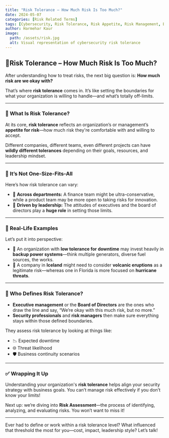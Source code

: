 ```yaml
---
title: "Risk Tolerance – How Much Risk Is Too Much?"
date: 2024-05-07
categories: [Risk Related Terms]
tags: [Cybersecurity, Risk Tolerance, Risk Appetite, Risk Management, Business Continuity]
author: Harmehar Kaur
image:
  path: /assets/risk.jpg
  alt: Visual representation of cybersecurity risk tolerance
---
```


## 🎯Risk Tolerance – How Much Risk Is Too Much?

After understanding how to treat risks, the next big question is: **How much risk are we okay with?**

That’s where **risk tolerance** comes in. It’s like setting the boundaries for what your organization is willing to handle—and what’s totally off-limits.

---

### 📌 What Is Risk Tolerance?

At its core, **risk tolerance** reflects an organization’s or management’s **appetite for risk**—how much risk they're comfortable with and willing to accept.

Different companies, different teams, even different projects can have **wildly different tolerances** depending on their goals, resources, and leadership mindset.

---

### 🔄 It’s Not One-Size-Fits-All

Here’s how risk tolerance can vary:

- 🔧 **Across departments:** A finance team might be ultra-conservative, while a product team may be more open to taking risks for innovation.
- 🧠 **Driven by leadership:** The attitudes of executives and the board of directors play a **huge role** in setting those limits.

---

### 🧩 Real-Life Examples

Let’s put it into perspective:

- 🚫 An organization with **low tolerance for downtime** may invest heavily in **backup power systems**—think multiple generators, diverse fuel sources, the works.
- 🌋 A company in **Iceland** might need to consider **volcanic eruptions** as a legitimate risk—whereas one in Florida is more focused on **hurricane threats**.

---

### 👥 Who Defines Risk Tolerance?

- **Executive management** or the **Board of Directors** are the ones who draw the line and say, “We’re okay with this much risk, but no more.”
- **Security professionals** and **risk managers** then make sure everything stays within those defined boundaries.

They assess risk tolerance by looking at things like:
- 📉 Expected downtime
- 🌐 Threat likelihood
- 🛡️ Business continuity scenarios

---

### ✅ Wrapping It Up

Understanding your organization's **risk tolerance** helps align your security strategy with business goals. You can’t manage risk effectively if you don’t know your limits!

Next up: we’re diving into **Risk Assessment**—the process of identifying, analyzing, and evaluating risks. You won’t want to miss it!

---

Ever had to define or work within a risk tolerance level? What influenced that threshold the most for you—cost, impact, leadership style? Let’s talk!
